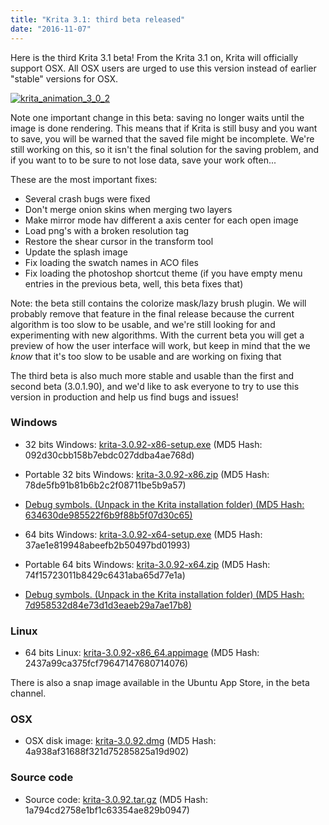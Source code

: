```yaml
---
title: "Krita 3.1: third beta released"
date: "2016-11-07"
---
```


Here is the third Krita 3.1 beta! From the Krita 3.1 on, Krita will officially support OSX. All OSX users are urged to use this version instead of earlier "stable" versions for OSX.

[![krita_animation_3_0_2](/images/posts/2016/krita_animation_3_0_2-1024x826.gif)](/images/posts/2016/krita_animation_3_0_2.gif)

Note one important change in this beta: saving no longer waits until the image is done rendering. This means that if Krita is still busy and you want to save, you will be warned that the saved file might be incomplete. We're still working on this, so it isn't the final solution for the saving problem, and if you want to to be sure to not lose data, save your work often...

These are the most important fixes:

- Several crash bugs were fixed
- Don't merge onion skins when merging two layers
- Make mirror mode hav different a axis center for each open image
- Load png's with a broken resolution tag
- Restore the shear cursor in the transform tool
- Update the splash image
- Fix loading the swatch names in ACO files
- Fix loading the photoshop shortcut theme (if you have empty menu entries in the previous beta, well, this beta fixes that)

Note: the beta still contains the colorize mask/lazy brush plugin. We will probably remove that feature in the final release because the current algorithm is too slow to be usable, and we're still looking for and experimenting with new algorithms. With the current beta you will get a preview of how the user interface will work, but keep in mind that the we _know_ that it's too slow to be usable and are working on fixing that

The third beta is also much more stable and usable than the first and second beta (3.0.1.90), and we'd like to ask everyone to try to use this version in production and help us find bugs and issues!

### Windows

- 32 bits Windows: [krita-3.0.92-x86-setup.exe](http://download.kde.org/unstable/krita/3.0.92/krita-3.0.92-x86-setup.exe) (MD5 Hash: 092d30cbb158b7ebdc027ddba4ae768d)
- Portable 32 bits Windows: [krita-3.0.92-x86.zip](http://download.kde.org/unstable/krita/3.0.92/krita-3.0.92-x86.zip) (MD5 Hash: 78de5fb91b81b6b2c2f08711be5b9a57)
- [Debug symbols. (Unpack in the Krita installation folder) (MD5 Hash: 634630de985522f6b9f88b5f07d30c65)](http://download.kde.org/unstable/krita/3.0.92/krita-3.0.92-x86-dbg.zip)

- 64 bits Windows: [krita-3.0.92-x64-setup.exe](http://download.kde.org/unstable/krita/3.0.92/krita-3.0.92-x64-setup.exe) (MD5 Hash: 37ae1e819948abeefb2b50497bd01993)
- Portable 64 bits Windows: [krita-3.0.92-x64.zip](http://download.kde.org/unstable/krita/3.0.92/krita-3.0.92-x64.zip) (MD5 Hash: 74f15723011b8429c6431aba65d77e1a)
- [Debug symbols. (Unpack in the Krita installation folder) (MD5 Hash: 7d958532d84e73d1d3eaeb29a7ae17b8)](http://download.kde.org/unstable/krita/3.0.92/krita-3.0.92-x64-dbg.zip)

### Linux

- 64 bits Linux: [krita-3.0.92-x86\_64.appimage](http://download.kde.org/unstable/krita/3.0.92/krita-3.0.92-x86_64.appimage) (MD5 Hash: 2437a99ca375fcf79647147680714076)

There is also a snap image available in the Ubuntu App Store, in the beta channel.

### OSX

- OSX disk image: [krita-3.0.92.dmg](http://download.kde.org/unstable/krita/3.0.92/krita-3.0.92.dmg) (MD5 Hash: 4a938af31688f321d75285825a19d902)

### Source code

- Source code: [krita-3.0.92.tar.gz](http://download.kde.org/unstable/krita/3.0.92/krita-3.0.92.tar.gz) (MD5 Hash: 1a794cd2758e1bf1c63354ae829b0947)
